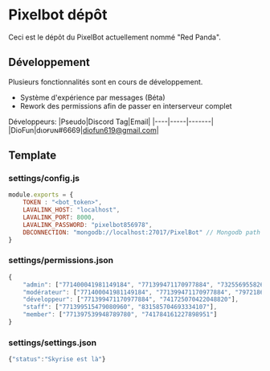 # Pixelbot dépôt

Ceci est le dépôt du PixelBot actuellement nommé "Red Panda".

## Développement 

Plusieurs fonctionnalités sont en cours de développement.
* Système d'expérience par messages (Béta)
* Rework des permissions afin de passer en interserveur complet

Développeurs:
|Pseudo|Discord Tag|Email|
|----|-----|-------| 
|DioFun|dιoғυɴ#6669|diofun619@gmail.com|


## Template
### settings/config.js
```javascript
module.exports = {
    TOKEN : "<bot_token>",
    LAVALINK_HOST: "localhost",
    LAVALINK_PORT: 8000,
    LAVALINK_PASSWORD: "pixelbot856978",
    DBCONNECTION: "mongodb://localhost:27017/PixelBot" // Mongodb path
}
```
### settings/permissions.json
```javascript 
{
    "admin": ["771400041981149184", "771399471170977884", "732556955826126898"],
    "modérateur": ["771400041981149184", "771399471170977884", "797218602892918786", "732557014277947413", "854110202697220116", "732556955826126898"],
    "développeur": ["771399471170977884", "741725070422048820"],
    "staff": ["771399515479080960", "831585704693334107"],
    "member": ["771397539948789780", "741784161227898951"]
}
```
### settings/settings.json
```javascript 
{"status":"Skyrise est là"}
```